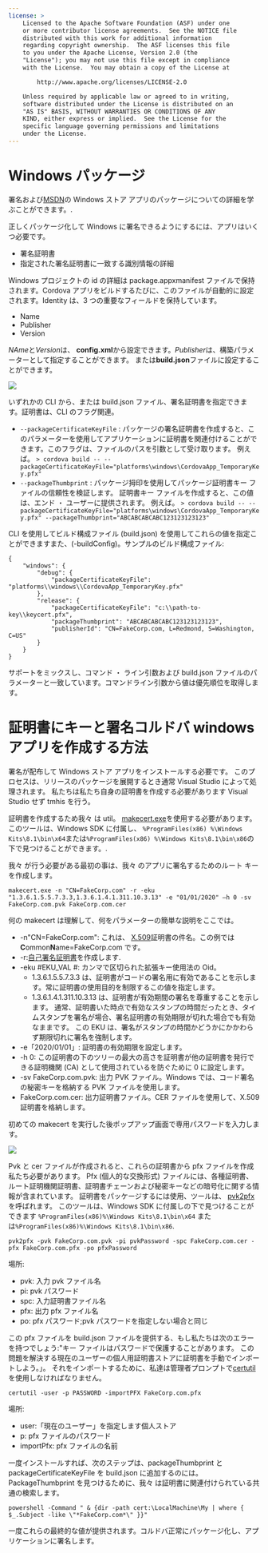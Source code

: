 ```yaml
---
license: >
    Licensed to the Apache Software Foundation (ASF) under one
    or more contributor license agreements.  See the NOTICE file
    distributed with this work for additional information
    regarding copyright ownership.  The ASF licenses this file
    to you under the Apache License, Version 2.0 (the
    "License"); you may not use this file except in compliance
    with the License.  You may obtain a copy of the License at

        http://www.apache.org/licenses/LICENSE-2.0

    Unless required by applicable law or agreed to in writing,
    software distributed under the License is distributed on an
    "AS IS" BASIS, WITHOUT WARRANTIES OR CONDITIONS OF ANY
    KIND, either express or implied.  See the License for the
    specific language governing permissions and limitations
    under the License.
---
```


# Windows パッケージ

署名および[MSDN](https://msdn.microsoft.com/en-us/library/hh446593(v=vs.85).aspx)の Windows ストア アプリのパッケージについての詳細を学ぶことができます。.

正しくパッケージ化して Windows に署名できるようにするには、アプリはいくつ必要です。

  * 署名証明書
  * 指定された署名証明書に一致する識別情報の詳細

Windows プロジェクトの id の詳細は package.appxmanifest ファイルで保持されます。Cordova アプリをビルドするたびに、このファイルが自動的に設定されます。Identity は、3 つの重要なフィールドを保持しています。

  * Name
  * Publisher
  * Version

*NAme*と*Version*は、 **config.xml**から設定できます。*Publisher*は、構築パラメーターとして指定することができます。 または**build.json**ファイルに設定することができます。

![](img/guide/platforms/win8/packaging.png)

いずれかの CLI から、または build.json ファイル、署名証明書を指定できます。証明書は、CLI のフラグ関連。

  * `--packageCertificateKeyFile` : パッケージの署名証明書を作成すると、このパラメーターを使用してアプリケーションに証明書を関連付けることができます。このフラグは、ファイルのパスを引数として受け取ります。 例えば。 `> cordova build -- --packageCertificateKeyFile="platforms\windows\CordovaApp_TemporaryKey.pfx"`
  * `--packageThumbprint` : パッケージ拇印を使用してパッケージ証明書キー ファイルの信頼性を検証します。 証明書キー ファイルを作成すると、この値は、エンド ・ ユーザーに提供されます。 例えば。 `> cordova build -- --packageCertificateKeyFile="platforms\windows\CordovaApp_TemporaryKey.pfx" --packageThumbprint="ABCABCABCABC123123123123"`

CLI を使用してビルド構成ファイル (build.json) を使用してこれらの値を指定ことができますまた、(-buildConfig)。サンプルのビルド構成ファイル:

    {
        "windows": {
            "debug": {
                "packageCertificateKeyFile": "platforms\\windows\\CordovaApp_TemporaryKey.pfx"
            },
            "release": {
                "packageCertificateKeyFile": "c:\\path-to-key\\keycert.pfx",
                "packageThumbprint": "ABCABCABCABC123123123123",
                "publisherId": "CN=FakeCorp.com, L=Redmond, S=Washington, C=US"
            }
        }
    }
    

サポートをミックスし、コマンド ・ ライン引数および build.json ファイルのパラメーターと一致しています。コマンドライン引数から値は優先順位を取得します。

# 証明書にキーと署名コルドバ windows アプリを作成する方法

署名が配布して Windows ストア アプリをインストールする必要です。 このプロセスは、リリースのパッケージを展開するとき通常 Visual Studio によって処理されます。 私たちは私たち自身の証明書を作成する必要があります Visual Studio せず tmhis を行う。

証明書を作成するため我々 は util。 [makecert.exe](https://msdn.microsoft.com/en-us/library/ff548309(v=vs.85).aspx)を使用する必要があります。 このツールは、Windows SDK に付属し、 `%ProgramFiles(x86) %\Windows Kits\8.1\bin\x64`または`%ProgramFiles(x86) %\Windows Kits\8.1\bin\x86`の下で見つけることができます。.

我々 が行う必要がある最初の事は、我々 のアプリに署名するためのルート キーを作成します。

`makecert.exe -n "CN=FakeCorp.com" -r -eku "1.3.6.1.5.5.7.3.3,1.3.6.1.4.1.311.10.3.13" -e "01/01/2020" –h 0 -sv FakeCorp.com.pvk FakeCorp.com.cer`

何の makecert は理解して、何をパラメーターの簡単な説明をここでは。

  * -n"CN=FakeCorp.com": これは、 [X.509](http://en.wikipedia.org/wiki/X.509)証明書の件名。この例では**C**ommon**N**ame=FakeCorp.com です。
  * -r:[自己署名証明書](http://en.wikipedia.org/wiki/Self-signed_certificate)を作成します.
  * -eku #EKU_VAL #: カンマで区切られた拡張キー使用法の Oid。 
      * 1.3.6.1.5.5.7.3.3 は、証明書がコードの署名用に有効であることを示します。常に証明書の使用目的を制限するこの値を指定します。
      * 1.3.6.1.4.1.311.10.3.13 は、証明書が有効期間の署名を尊重することを示します。 通常、証明書いた時点で有効なスタンプの時間だったとき、タイムスタンプを署名が場合、署名証明書の有効期限が切れた場合でも有効なままです。 この EKU は、署名がスタンプの時間かどうかにかかわらず期限切れに署名を強制します。
  * -e「2020/01/01」: 証明書の有効期限を設定します。 
  * -h 0: この証明書の下のツリーの最大の高さを証明書が他の証明書を発行できる証明機関 (CA) として使用されているを防ぐために 0 に設定します。
  * -sv FakeCorp.com.pvk: 出力 PVK ファイル。Windows では、コード署名の秘密キーを格納する PVK ファイルを使用します。
  * FakeCorp.com.cer: 出力証明書ファイル。CER ファイルを使用して、X.509 証明書を格納します。

初めての makecert を実行した後ポップアップ画面で専用パスワードを入力します。

![](img/guide/platforms/win8/createprivatekeywindow.png)

Pvk と cer ファイルが作成されると、これらの証明書から pfx ファイルを作成私たち必要があります。 Pfx (個人的な交換形式) ファイルには、各種証明書、ルート証明機関証明書、証明書チェーンおよび秘密キーなどの暗号化に関する情報が含まれています。 証明書をパッケージするには使用、ツールは、 [pvk2pfx](https://msdn.microsoft.com/en-us/library/ff550672(v=vs.85).aspx)を呼ばれます。 このツールは、Windows SDK に付属しの下で見つけることができます `%ProgramFiles(x86)%\Windows Kits\8.1\bin\x64` または`%ProgramFiles(x86)%\Windows Kits\8.1\bin\x86`.

`pvk2pfx -pvk FakeCorp.com.pvk -pi pvkPassword -spc FakeCorp.com.cer -pfx FakeCorp.com.pfx -po pfxPassword`

場所:

  * pvk: 入力 pvk ファイル名
  * pi: pvk パスワード
  * spc: 入力証明書ファイル名
  * pfx: 出力 pfx ファイル名
  * po: pfx パスワード;pvk パスワードを指定しない場合と同じ

この pfx ファイルを build.json ファイルを提供する、もし私たちは次のエラーを持つでしょう:"キー ファイルはパスワードで保護することがあります。 この問題を解決する現在のユーザーの個人用証明書ストアに証明書を手動でインポートしよう。」。 それをインポートするために、私達は管理者プロンプトで[certutil](https://technet.microsoft.com/en-us/library/ee624045(v=ws.10).aspx)を使用しなければなりません。

`certutil -user -p PASSWORD -importPFX FakeCorp.com.pfx`

場所:

  * user:「現在のユーザー」を指定します個人ストア
  * p: pfx ファイルのパスワード
  * importPfx: pfx ファイルの名前

一度インストールすれば、次のステップは、packageThumbprint と packageCertificateKeyFile を build.json に追加するのには。 PackageThumbprint を見つけるために、我々 は証明書に関連付けられている共通の検索します。

`powershell -Command " & {dir -path cert:\LocalMachine\My | where { $_.Subject -like \"*FakeCorp.com*\" }}"`

一度これらの最終的な値が提供されます。コルドバ正常にパッケージ化し、アプリケーションに署名します。